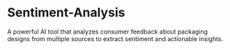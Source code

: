 # Sentiment-Analysis
A powerful AI tool that analyzes consumer feedback about packaging designs from multiple sources to extract sentiment and actionable insights.

